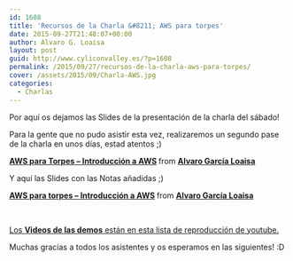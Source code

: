 ```yaml
---
id: 1608
title: 'Recursos de la Charla &#8211; AWS para torpes'
date: 2015-09-27T21:48:07+00:00
author: Alvaro G. Loaisa
layout: post
guid: http://www.cyliconvalley.es/?p=1608
permalink: /2015/09/27/recursos-de-la-charla-aws-para-torpes/
cover: /assets/2015/09/Charla-AWS.jpg
categories:
  - Charlas
---
```

Por aquí os dejamos las Slides de la presentación de la charla del sábado!

Para la gente que no pudo asistir esta vez, realizaremos un segundo pase de la charla en unos días, estad atentos ;)



<div style="margin-bottom: 5px;">
  <strong> <a title="AWS para Torpes - Introducción a AWS" href="//www.slideshare.net/loaisa/introduccion-aws" target="_blank">AWS para Torpes &#8211; Introducción a AWS</a> </strong> from <strong><a href="//www.slideshare.net/loaisa" target="_blank">Alvaro García Loaisa</a></strong>
</div>

Y aquí las Slides con las Notas añadidas ;)



<div style="margin-bottom: 5px;">
  <strong> <a title="AWS para torpes - Introducción a AWS" href="//www.slideshare.net/loaisa/aws-para-torpes-introduccin-a-aws" target="_blank">AWS para torpes &#8211; Introducción a AWS</a> </strong> from <strong><a href="//www.slideshare.net/loaisa" target="_blank">Alvaro García Loaisa</a></strong>
</div>

&nbsp;

<a href="https://www.youtube.com/playlist?list=PL3428DhnIPQrv7MspVuU70iSD8IQF4avN" target="_blank">Los <strong>Videos de las demos</strong> están en esta lista de reproducción de youtube.</a>

Muchas gracias a todos los asistentes y os esperamos en las siguientes! :D